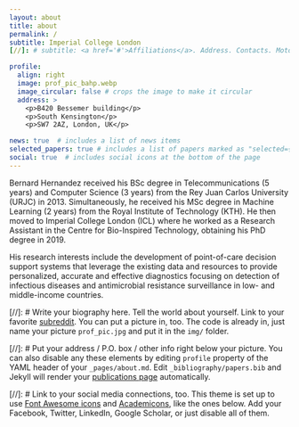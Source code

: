 ```yaml
---
layout: about
title: about
permalink: /
subtitle: Imperial College London
[//]: # subtitle: <a href='#'>Affiliations</a>. Address. Contacts. Moto. Etc.

profile:
  align: right
  image: prof_pic_bahp.webp
  image_circular: false # crops the image to make it circular
  address: >
    <p>B420 Bessemer building</p>
    <p>South Kensington</p>
    <p>SW7 2AZ, London, UK</p>

news: true  # includes a list of news items
selected_papers: true # includes a list of papers marked as "selected={true}"
social: true  # includes social icons at the bottom of the page
---
```


Bernard Hernandez received his BSc degree in Telecommunications (5 years) and 
Computer Science (3 years) from the Rey Juan Carlos University (URJC) in 2013. 
Simultaneously, he received his MSc degree in Machine Learning (2 years) from 
the Royal Institute of Technology (KTH). He then moved to Imperial College 
London (ICL) where he worked as a Research Assistant in the Centre for 
Bio-Inspired Technology, obtaining his PhD degree in 2019.

His research interests include the development of point-of-care decision 
support systems that leverage the existing data and resources to provide 
personalized, accurate and effective diagnostics focusing on detection of 
infectious diseases and antimicrobial resistance surveillance in low- and 
middle-income countries.

[//]: # Write your biography here. Tell the world about yourself. Link to your favorite [subreddit](http://reddit.com). You can put a picture in, too. The code is already in, just name your picture `prof_pic.jpg` and put it in the `img/` folder.

[//]: # Put your address / P.O. box / other info right below your picture. You can also disable any these elements by editing `profile` property of the YAML header of your `_pages/about.md`. Edit `_bibliography/papers.bib` and Jekyll will render your [publications page](/al-folio/publications/) automatically.

[//]: # Link to your social media connections, too. This theme is set up to use [Font Awesome icons](http://fortawesome.github.io/Font-Awesome/) and [Academicons](https://jpswalsh.github.io/academicons/), like the ones below. Add your Facebook, Twitter, LinkedIn, Google Scholar, or just disable all of them.


